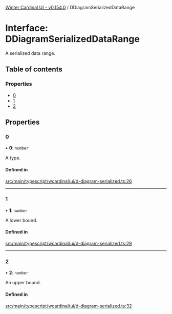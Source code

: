 [Winter Cardinal UI - v0.154.0](../index.md) / DDiagramSerializedDataRange

# Interface: DDiagramSerializedDataRange

A serialized data range.

## Table of contents

### Properties

- [0](DDiagramSerializedDataRange.md#0)
- [1](DDiagramSerializedDataRange.md#1)
- [2](DDiagramSerializedDataRange.md#2)

## Properties

### 0

• **0**: `number`

A type.

#### Defined in

[src/main/typescript/wcardinal/ui/d-diagram-serialized.ts:26](https://github.com/winter-cardinal/winter-cardinal-ui/blob/v0.154.0/src/main/typescript/wcardinal/ui/d-diagram-serialized.ts#L26)

___

### 1

• **1**: `number`

A lower bound.

#### Defined in

[src/main/typescript/wcardinal/ui/d-diagram-serialized.ts:29](https://github.com/winter-cardinal/winter-cardinal-ui/blob/v0.154.0/src/main/typescript/wcardinal/ui/d-diagram-serialized.ts#L29)

___

### 2

• **2**: `number`

An upper bound.

#### Defined in

[src/main/typescript/wcardinal/ui/d-diagram-serialized.ts:32](https://github.com/winter-cardinal/winter-cardinal-ui/blob/v0.154.0/src/main/typescript/wcardinal/ui/d-diagram-serialized.ts#L32)
